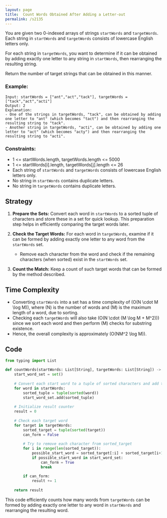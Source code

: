 ```yaml
---
layout: page
title:  Count Words Obtained After Adding a Letter-out
permalink: /s2135
---
```


You are given two 0-indexed arrays of strings `startWords` and `targetWords`. Each string in `startWords` and `targetWords` consists of lowercase English letters only.

For each string in `targetWords`, you want to determine if it can be obtained by adding exactly one letter to any string in `startWords`, then rearranging the resulting string. 

Return the number of target strings that can be obtained in this manner.

### Example:

```plaintext
Input: startWords = ["ant","act","tack"], targetWords = ["tack","act","acti"]
Output: 2
Explanation: 
- One of the strings in targetWords, "tack", can be obtained by adding one letter to "ant" (which becomes "tact") and then rearranging the resulting string to "tack".
- Another string in targetWords, "acti", can be obtained by adding one letter to "act" (which becomes "acty") and then rearranging the resulting string to "acti".
```
 
### Constraints:

- 1 <= startWords.length, targetWords.length <= 5000
- 1 <= startWords[i].length, targetWords[j].length <= 26
- Each string of `startWords` and `targetWords` consists of lowercase English letters only.
- No string in `startWords` contains duplicate letters.
- No string in `targetWords` contains duplicate letters.

## Strategy

1. **Prepare the Sets:** Convert each word in `startWords` to a sorted tuple of characters and store these in a set for quick lookup. This preparation step helps in efficiently comparing the target words later.

2. **Check the Target Words:** For each word in `targetWords`, examine if it can be formed by adding exactly one letter to any word from the `startWords` set.
    - Remove each character from the word and check if the remaining characters (when sorted) exist in the `startWords` set.

3. **Count the Match:** Keep a count of such target words that can be formed by the method described.

## Time Complexity

- Converting `startWords` into a set has a time complexity of \(O(N \cdot M \log M)\), where \(N\) is the number of words and \(M\) is the maximum length of a word, due to sorting.
- Checking each `targetWords` will also take \(O(N \cdot (M \log M + M^2))\) since we sort each word and then perform \(M\) checks for substring existence.
- Hence, the overall complexity is approximately \(O(NM^2 \log M)\).

## Code

```python
from typing import List

def countWords(startWords: List[String], targetWords: List[String]) -> int:
    start_word_set = set()
    
    # Convert each start word to a tuple of sorted characters and add to the set
    for word in startWords:
        sorted_tuple = tuple(sorted(word))
        start_word_set.add(sorted_tuple)
    
    # Initialize result counter
    result = 0
    
    # Check each target word
    for target in targetWords:
        sorted_target = tuple(sorted(target))
        can_form = False
        
        # Try to remove each character from sorted_target
        for i in range(len(sorted_target)):
            possible_start_word = sorted_target[:i] + sorted_target[i+1:]
            if possible_start_word in start_word_set:
                can_form = True
                break
        
        if can_form:
            result += 1
    
    return result
```

This code efficiently counts how many words from `targetWords` can be formed by adding exactly one letter to any word in `startWords` and rearranging the resulting word.